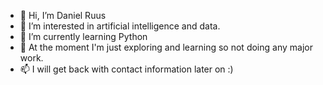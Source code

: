 - 👋 Hi, I’m Daniel Ruus
- 👀 I’m interested in artificial intelligence and data.
- 🌱 I’m currently learning Python
- 💞️ At the moment I'm just exploring and learning so not doing any major work.
- 📫 I will get back with contact information later on :)

<!---
TelvinGreenwood/TelvinGreenwood is a ✨ special ✨ repository because its `README.md` (this file) appears on your GitHub profile.
You can click the Preview link to take a look at your changes.
--->
